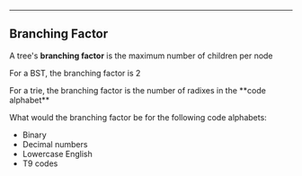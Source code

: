
---

## Branching Factor

A tree's **branching factor** is the maximum number of children per node

<p class="small">For a BST, the branching factor is 2</p>

<p class="small">For a trie, the branching factor is the number of radixes in the **code alphabet**</p>

What would the branching factor be for the following code alphabets:

<ul class="small">
<li>Binary</li>
<li>Decimal numbers</li>
<li>Lowercase English</li>
<li>T9 codes</li>
</ul>